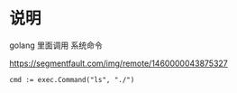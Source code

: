 # 说明
golang 里面调用 系统命令

https://segmentfault.com/img/remote/1460000043875327

```
cmd := exec.Command("ls", "./")
```
